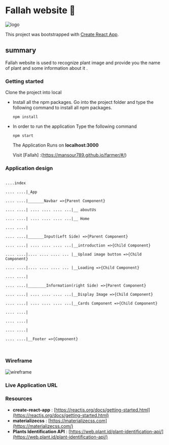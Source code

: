 # Fallah website :herb:


![logo](https://i.ibb.co/BntGYjY/logo.png)

This project was bootstrapped with [Create React App](https://github.com/facebook/create-react-app). 

## summary 
Fallah website is used to recognize plant image and provide you the name of plant and some information about it . 


### Getting  started 

  Clone the project into local

 - Install all the npm packages. Go into the project folder and   type the following command to install all npm packages. 
    `````
   npm install
   `````
   
- In order to run the application Type the following command
     `````
   npm start
   `````


  The Application Runs on  **localhost:3000**
  
  Visit  [Fallah] :(https://mansour789.github.io/farmer/#/)

### Application design

```

....index

.... ....|_App

.... ....|_______Navbar =>{Parent Component}

.... ....| .... .... .... ...|__ aboutUs

.... ....| .... .... .... ...|__ Home 

.... ....|

.... ....|_______Input(Left Side) =>{Parent Component}

.... ....| .... .... .... ...|__introduction =>{Child Component}

.... ....|.... .... .... ... |__Upload image button =>{Child Component}

.... ....|.... .... .... ... |__Loading =>{Child Component}

.... ....|

.... ....|________Information(right Side) =>{Parent Component}

.... ....| .... .... .... ...|__Display Image =>{Child Component}

.... ....| .... .... .... ...|__Cards Component =>{Child Component}

.... ....|

.... ....|

.... ....|

.... ....|__Footer =>{Component}

  

```



### Wireframe 


![wireframe](https://b.imge.to/2019/08/20/OyIDx.png)



### Live Application URL






### Resources

- **create-react-app** :  [https://reactjs.org/docs/getting-started.html](https://reactjs.org/docs/getting-started.html)
- **materializecss** :  [https://materializecss.com](https://materializecss.com/)
- **Plants Identification API** : [https://web.plant.id/plant-identification-api/](https://web.plant.id/plant-identification-api/) 

